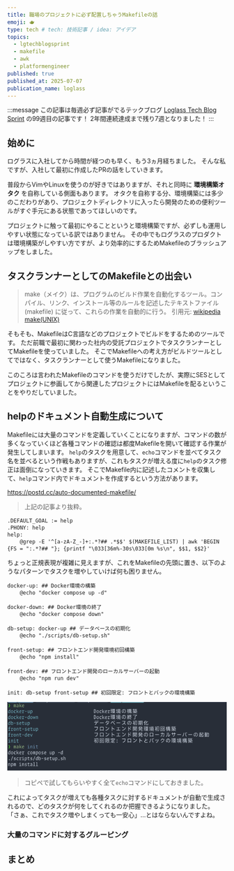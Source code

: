```yaml
---
title: 職場のプロジェクトに必ず配置しちゃうMakefileの話
emoji: 🫖
type: tech # tech: 技術記事 / idea: アイデア
topics:
  - lgtechblogsprint
  - makefile
  - awk
  - platformengineer
published: true
published_at: 2025-07-07
publication_name: loglass
---
```


<!-- textlint-disable -->
:::message
この記事は毎週必ず記事がでるテックブログ [Loglass Tech Blog Sprint](https://zenn.dev/topics/lgtechblogsprint) の99週目の記事です！
2年間連続達成まで残り7週となりました！
:::
<!-- textlint-enable -->

## 始めに

ログラスに入社してから時間が経つのも早く、もう3ヵ月経ちました。
そんな私ですが、入社して最初に作成したPRの話をしていきます。

普段からVimやLinuxを使うのが好きではありますが、それと同時に **環境構築オタク** を自称している側面もあります。
オタクを自称する分、環境構築には多少のこだわりがあり、プロジェクトディレクトリに入ったら開発のための便利ツールがすぐ手元にある状態であってほしいのです。

プロジェクトに触って最初にやることというと環境構築ですが、必ずしも運用しやすい状態になっている訳ではありません。
その中でもログラスのプロダクトは環境構築がしやすい方ですが、より効率的にするためMakefileのブラッシュアップをしました。

## タスクランナーとしてのMakefileとの出会い

> make（メイク）は、プログラムのビルド作業を自動化するツール。コンパイル、リンク、インストール等のルールを記述したテキストファイル (makefile) に従って、これらの作業を自動的に行う。
> 引用元: [wikipedia make(UNIX)](https://ja.wikipedia.org/wiki/Make_(UNIX))

そもそも、MakefileはC言語などのプロジェクトでビルドをするためのツールです。
ただ前職で最初に関わった社内の受託プロジェクトでタスクランナーとしてMakefileを使っていました。
そこでMakefileへの考え方がビルドツールとしてではなく、タスクランナーとして使うMakefileになりました。

このころは言われたMakefileのコマンドを使うだけでしたが、実際にSESとしてプロジェクトに参画してから関連したプロジェクトにはMakefileを配るということをやりだしていました。

## helpのドキュメント自動生成について

Makefileには大量のコマンドを定義していくことになりますが、コマンドの数が多くなっていくほど各種コマンドの確認は都度Makefileを開いて確認する作業が発生してしまいます。
`help`のタスクを用意して、`echo`コマンドを並べてタスク名を並べるという作戦もありますが、これもタスクが増える度に`help`のタスク修正は面倒になっていきます。
そこでMakefile内に記述したコメントを収集して、`help`コマンド内でドキュメントを作成するという方法があります。

https://postd.cc/auto-documented-makefile/

> 上記の記事より抜粋。

<!-- markdownlint-disable MD010 MD013 -->

```make
.DEFAULT_GOAL := help
.PHONY: help
help:
	@grep -E '^[a-zA-Z_-]+:.*?## .*$$' $(MAKEFILE_LIST) | awk 'BEGIN {FS = ":.*?## "}; {printf "\033[36m%-30s\033[0m %s\n", $$1, $$2}'
```

<!-- markdownlint-enable MD010 MD013 -->

ちょっと正規表現が複雑に見えますが、これをMakefileの先頭に置き、以下のようなパターンでタスクを増やしていけば何も困りません。

<!-- markdownlint-disable MD010 MD013 -->

```make
docker-up: ## Docker環境の構築
	@echo "docker compose up -d"

docker-down: ## Docker環境の終了
	@echo "docker compose down"

db-setup: docker-up ## データベースの初期化
	@echo "./scripts/db-setup.sh"

front-setup: ## フロントエンド開発環境初回構築
	@echo "npm install"

front-dev: ## フロントエンド開発のローカルサーバーの起動
	@echo "npm run dev"

init: db-setup front-setup ## 初回限定: フロントとバックの環境構築
```

![`make`と`make init`の実行](/images/0016/auto_doc_make.png)

<!-- markdownlint-enable MD010 MD013 -->

> コピペで試してもらいやすく全て`echo`コマンドにしておきました。

これによってタスクが増えても各種タスクに対するドキュメントが自動で生成されるので、どのタスクが何をしてくれるのか把握できるようになりました。
「さぁ、これでタスク増やしまくっても一安心」…とはならないんですよね。

### 大量のコマンドに対するグルーピング

## まとめ
